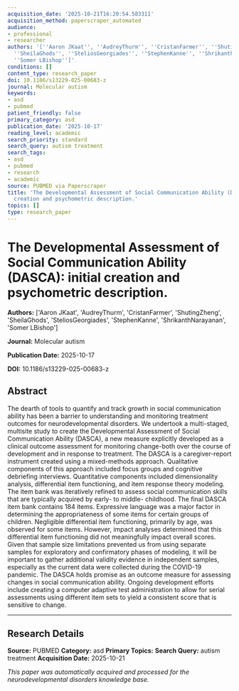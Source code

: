 ```yaml
---
acquisition_date: '2025-10-21T16:20:54.583311'
acquisition_method: paperscraper_automated
audience:
- professional
- researcher
authors: '[''Aaron JKaat'', ''AudreyThurm'', ''CristanFarmer'', ''ShutingZheng'',
  ''SheilaGhods'', ''SteliosGeorgiades'', ''StephenKanne'', ''ShrikanthNarayanan'',
  ''Somer LBishop'']'
conditions: []
content_type: research_paper
doi: 10.1186/s13229-025-00683-z
journal: Molecular autism
keywords:
- asd
- pubmed
patient_friendly: false
primary_category: asd
publication_date: '2025-10-17'
reading_level: academic
search_priority: standard
search_query: autism treatment
search_tags:
- asd
- pubmed
- research
- academic
source: PUBMED via Paperscraper
title: 'The Developmental Assessment of Social Communication Ability (DASCA): initial
  creation and psychometric description.'
topics: []
type: research_paper
---
```


# The Developmental Assessment of Social Communication Ability (DASCA): initial creation and psychometric description.

**Authors:** ['Aaron JKaat', 'AudreyThurm', 'CristanFarmer', 'ShutingZheng', 'SheilaGhods', 'SteliosGeorgiades', 'StephenKanne', 'ShrikanthNarayanan', 'Somer LBishop']

**Journal:** Molecular autism

**Publication Date:** 2025-10-17

**DOI:** 10.1186/s13229-025-00683-z

## Abstract

The dearth of tools to quantify and track growth in social communication ability has been a barrier to understanding and monitoring treatment outcomes for neurodevelopmental disorders. We undertook a multi-staged, multisite study to create the Developmental Assessment of Social Communication Ability (DASCA), a new measure explicitly developed as a clinical outcome assessment for monitoring change-both over the course of development and in response to treatment. The DASCA is a caregiver-report instrument created using a mixed-methods approach. Qualitative components of this approach included focus groups and cognitive debriefing interviews. Quantitative components included dimensionality analysis, differential item functioning, and item response theory modeling. The item bank was iteratively refined to assess social communication skills that are typically acquired by early- to middle- childhood. The final DASCA item bank contains 184 items. Expressive language was a major factor in determining the appropriateness of some items for certain groups of children. Negligible differential item functioning, primarily by age, was observed for some items. However, impact analyses determined that this differential item functioning did not meaningfully impact overall scores. Given that sample size limitations prevented us from using separate samples for exploratory and confirmatory phases of modeling, it will be important to gather additional validity evidence in independent samples, especially as the current data were collected during the COVID-19 pandemic. The DASCA holds promise as an outcome measure for assessing changes in social communication ability. Ongoing development efforts include creating a computer adaptive test administration to allow for serial assessments using different item sets to yield a consistent score that is sensitive to change.

---

## Research Details

**Source:** PUBMED
**Category:** asd
**Primary Topics:** 
**Search Query:** autism treatment
**Acquisition Date:** 2025-10-21

*This paper was automatically acquired and processed for the neurodevelopmental disorders knowledge base.*
